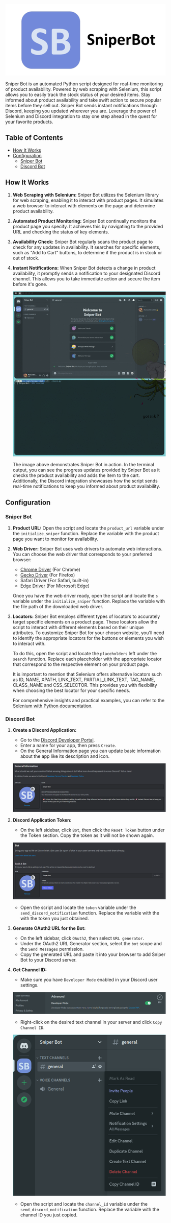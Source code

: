 <p align="center">
    <img src="./assets/Sniper Bot.png">
</p>

Sniper Bot is an automated Python script designed for real-time monitoring of product availability. Powered by web scraping with Selenium, this script allows you to easily track the stock status of your desired items. Stay informed about product availability and take swift action to secure popular items before they sell out. Sniper Bot sends instant notifications through Discord, keeping you updated wherever you are. Leverage the power of Selenium and Discord integration to stay one step ahead in the quest for your favorite products.

## Table of Contents

* [How It Works](#how-it-works)
* [Configuration](#configuration)
    * [Sniper Bot](#sniper-bot)
    * [Discord Bot](#discord-bot)

## How It Works

1. **Web Scraping with Selenium:** Sniper Bot utilizes the Selenium library for web scraping, enabling it to interact with product pages. It simulates a web browser to interact with elements on the page and determine product availability.

2. **Automated Product Monitoring:** Sniper Bot continually monitors the product page you specify. It achieves this by navigating to the provided URL and checking the status of key elements.

3. **Availability Check:** Sniper Bot regularly scans the product page to check for any updates in availability. It searches for specific elements, such as "Add to Cart" buttons, to determine if the product is in stock or out of stock.

4. **Instant Notifications:** When Sniper Bot detects a change in product availability, it promptly sends a notification to your designated Discord channel. This allows you to take immediate action and secure the item before it's gone.

    <p align="center">
        <img src="./assets/howItWorks.gif">
    </p>

    The image above demonstrates Sniper Bot in action. In the terminal output, you can see the progress updates provided by Sniper Bot as it checks the product availability and adds the item to the cart. Additionally, the Discord integration showcases how the script sends real-time notifications to keep you informed about product availability. 

## Configuration

### Sniper Bot

1. **Product URL:** Open the script and locate the `product_url` variable under the `initialize_sniper` function. Replace the variable with the product page you want to monitor for availability.

2. **Web Driver:** Sniper Bot uses web drivers to automate web interactions. You can choose the web driver that corresponds to your preferred browser:

    - [Chrome Driver](https://sites.google.com/chromium.org/driver/) (For Chrome)
    - [Gecko Driver](https://github.com/mozilla/geckodriver/releases) (For Firefox)
    - Safari Driver (For Safari, built-in)
    - [Edge Driver](https://developer.microsoft.com/en-us/microsoft-edge/tools/webdriver/) (For Microsoft Edge)

    Once you have the web driver ready, open the script and locate the `s` variable under the `initialize_sniper` function. Replace the variable with the file path of the downloaded web driver. 

3. **Locators:** Sniper Bot employs different types of locators to accurately target specific elements on a product page. These locators allow the script to interact with different elements based on their unique attributes. To customize Sniper Bot for your chosen website, you'll need to identify the appropriate locators for the buttons or elements you wish to interact with.

    To do this, open the script and locate the `placeholders` left under the `search` function. Replace each placeholder with the appropriate locator that correspond to the respective element on your product page.

    It is important to mention that Selenium offers alternative locators such as ID, NAME, XPATH, LINK_TEXT, PARTIAL_LINK_TEXT, TAG_NAME, CLASS_NAME and CSS_SELECTOR. This provides you with flexibility when choosing the best locator for your specific needs.

    For comprehensive insights and practical examples, you can refer to the [Selenium with Python documentation](https://selenium-python.readthedocs.io/locating-elements.html).

### Discord Bot

1. **Create a Discord Application:**
    - Go to the [Discord Developer Portal](https://discord.com/developers/applications?new_application=true).
    - Enter a name for your app, then press `Create`.
    - On the General Information page you can update basic information about the app like its description and icon.
    
    <p align="center">
        <img src="./assets/generalInformation.png">
    </p>

2. **Discord Application Token:**
    - On the left sidebar, click `Bot`, then click the `Reset Token` button under the Token section. Copy the token as it will not be shown again.
    
    <p align="center">
        <img src="./assets/resetToken.png">
    </p>

    - Open the script and locate the `token` variable under the `send_discord_notification` function. Replace the variable with the with the token you just obtained.

3. **Generate OAuth2 URL for the Bot:**

    - On the left sidebar, click `OAuth2`, then select `URL generator`.
    - Under the OAuth2 URL Generator section, select the `bot` scope and the `Send Messages` permission.
    - Copy the generated URL and paste it into your browser to add Sniper Bot to your Discord server.

4. **Get Channel ID:**

    - Make sure you have `Developer Mode` enabled in your Discord user settings.
    
    <p align="center">
        <img src="./assets/developerMode.png">
    </p>
    
    - Right-click on the desired text channel in your server and click `Copy Channel ID`.
    
    <p align="center">
        <img src="./assets/channelID.png">
    </p>
    
    - Open the script and locate the `channel_id` variable under the `send_discord_notification` function. Replace the variable with the channel ID you just copied.
